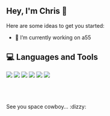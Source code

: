 ## Hey, I'm Chris 👋

Here are some ideas to get you started:

- 🔭 I’m currently working on a55

## :computer: Languages and Tools

<a href="#"><img src="https://img.icons8.com/color/48/000000/javascript.png"/></a>
<a href="#"><img src="https://img.icons8.com/color/48/000000/typescript.png"/></a>
<a href="#"><img src="https://img.icons8.com/color/48/000000/bootstrap.png"/></a>
<a href="#"><img src="https://img.icons8.com/color/48/000000/html-5.png"/></a>
<a href="#"><img src="https://img.icons8.com/color/48/000000/css3.png"/></a>
<a href="#"><img src="https://img.icons8.com/color/48/000000/git.png"/></a>


<br>
<br>
<br>
See you space cowboy... :dizzy:
